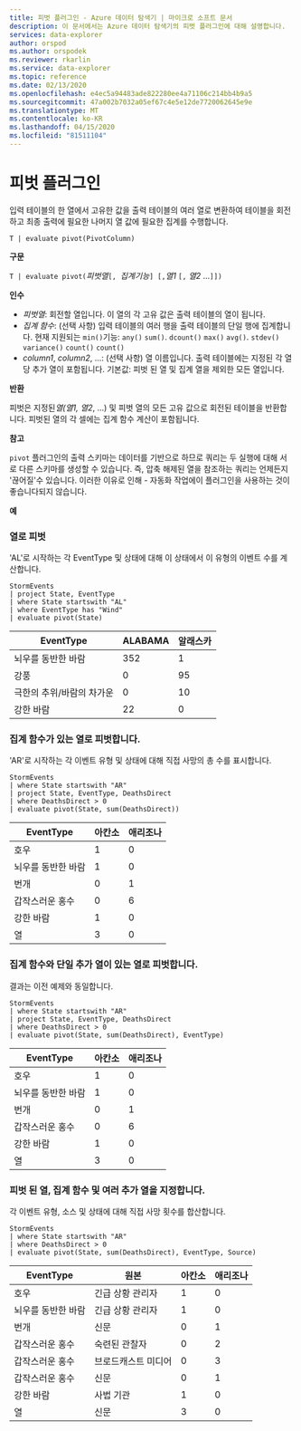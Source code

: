```yaml
---
title: 피벗 플러그인 - Azure 데이터 탐색기 | 마이크로 소프트 문서
description: 이 문서에서는 Azure 데이터 탐색기의 피벗 플러그인에 대해 설명합니다.
services: data-explorer
author: orspod
ms.author: orspodek
ms.reviewer: rkarlin
ms.service: data-explorer
ms.topic: reference
ms.date: 02/13/2020
ms.openlocfilehash: e4ec5a94483ade822280ee4a71106c214bb4b9a5
ms.sourcegitcommit: 47a002b7032a05ef67c4e5e12de7720062645e9e
ms.translationtype: MT
ms.contentlocale: ko-KR
ms.lasthandoff: 04/15/2020
ms.locfileid: "81511104"
---
```

# <a name="pivot-plugin"></a>피벗 플러그인

입력 테이블의 한 열에서 고유한 값을 출력 테이블의 여러 열로 변환하여 테이블을 회전하고 최종 출력에 필요한 나머지 열 값에 필요한 집계를 수행합니다.

```kusto
T | evaluate pivot(PivotColumn)
```

**구문**

`T | evaluate pivot(`*피벗열*`[, `*집계기능*`] [,`*열1* `[,` *열2* ...`]])`

**인수**

* *피벗열*: 회전할 열입니다. 이 열의 각 고유 값은 출력 테이블의 열이 됩니다.
* *집계 함수*: (선택 사항) 입력 테이블의 여러 행을 출력 테이블의 단일 행에 집계합니다. 현재 지원되는 `min()`기능: `any()` `sum()`. `dcount()` `max()` `avg()`. `stdev()` `variance()` `count()` `count()`
* *column1*, *column2*, ...: (선택 사항) 열 이름입니다. 출력 테이블에는 지정된 각 열당 추가 열이 포함됩니다. 기본값: 피벗 된 열 및 집계 열을 제외한 모든 열입니다.

**반환**

피벗은 지정된*열(열1,* *열2*, ...) 및 피벗 열의 모든 고유 값으로 회전된 테이블을 반환합니다. 피벗된 열의 각 셀에는 집계 함수 계산이 포함됩니다.

**참고**

`pivot` 플러그인의 출력 스키마는 데이터를 기반으로 하므로 쿼리는 두 실행에 대해 서로 다른 스키마를 생성할 수 있습니다. 즉, 압축 해제된 열을 참조하는 쿼리는 언제든지 '끊어질'수 있습니다. 이러한 이유로 인해 - 자동화 작업에이 플러그인을 사용하는 것이 좋습니다되지 않습니다.

**예**

### <a name="pivot-by-a-column"></a>열로 피벗

'AL'로 시작하는 각 EventType 및 상태에 대해 이 상태에서 이 유형의 이벤트 수를 계산합니다.

```kusto
StormEvents
| project State, EventType 
| where State startswith "AL" 
| where EventType has "Wind" 
| evaluate pivot(State)
```

|EventType|ALABAMA|알래스카|
|---|---|---|
|뇌우를 동반한 바람|352|1|
|강풍|0|95|
|극한의 추위/바람의 차가운|0|10|
|강한 바람|22|0|


### <a name="pivot-by-a-column-with-aggregation-function"></a>집계 함수가 있는 열로 피벗합니다.

'AR'로 시작하는 각 이벤트 유형 및 상태에 대해 직접 사망의 총 수를 표시합니다.

```kusto
StormEvents 
| where State startswith "AR" 
| project State, EventType, DeathsDirect 
| where DeathsDirect > 0
| evaluate pivot(State, sum(DeathsDirect))
```

|EventType|아칸소|애리조나|
|---|---|---|
|호우|1|0|
|뇌우를 동반한 바람|1|0|
|번개|0|1|
|갑작스러운 홍수|0|6|
|강한 바람|1|0|
|열|3|0|


### <a name="pivot-by-a-column-with-aggregation-function-and-a-single-additional-column"></a>집계 함수와 단일 추가 열이 있는 열로 피벗합니다.

결과는 이전 예제와 동일합니다.

```kusto
StormEvents 
| where State startswith "AR" 
| project State, EventType, DeathsDirect 
| where DeathsDirect > 0
| evaluate pivot(State, sum(DeathsDirect), EventType)
```

|EventType|아칸소|애리조나|
|---|---|---|
|호우|1|0|
|뇌우를 동반한 바람|1|0|
|번개|0|1|
|갑작스러운 홍수|0|6|
|강한 바람|1|0|
|열|3|0|


### <a name="specify-the-pivoted-column-aggregation-function-and-multiple-additional-columns"></a>피벗 된 열, 집계 함수 및 여러 추가 열을 지정합니다.

각 이벤트 유형, 소스 및 상태에 대해 직접 사망 횟수를 합산합니다.

```kusto
StormEvents 
| where State startswith "AR" 
| where DeathsDirect > 0
| evaluate pivot(State, sum(DeathsDirect), EventType, Source)
```

|EventType|원본|아칸소|애리조나|
|---|---|---|---|
|호우|긴급 상황 관리자|1|0|
|뇌우를 동반한 바람|긴급 상황 관리자|1|0|
|번개|신문|0|1|
|갑작스러운 홍수|숙련된 관찰자|0|2|
|갑작스러운 홍수|브로드캐스트 미디어|0|3|
|갑작스러운 홍수|신문|0|1|
|강한 바람|사법 기관|1|0|
|열|신문|3|0|